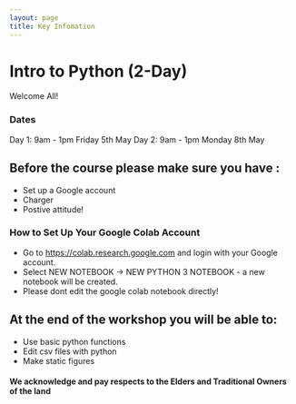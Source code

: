 ```yaml
---
layout: page
title: Key Infomation
---
```


# Intro to Python (2-Day) 
Welcome All!


### Dates
Day 1: 9am - 1pm Friday 5th May 
Day 2: 9am - 1pm Monday 8th May 



## Before the course please make sure you have :
 - Set up a Google account 
 - Charger 
 - Postive attitude!
 
### How to Set Up Your Google Colab Account
 - Go to https://colab.research.google.com and login with your Google account.
 - Select NEW NOTEBOOK → NEW PYTHON 3 NOTEBOOK - a new notebook will be created.
 - Please dont edit the google colab notebook directly!

## At the end of the workshop you will be able to:
 -	Use basic python functions
 -	Edit csv files with python
 -	Make static figures






#### We acknowledge and pay respects to the Elders and Traditional Owners of the land
